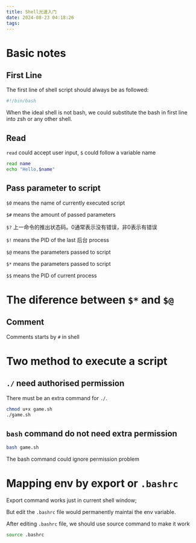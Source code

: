 ```yaml
---
title: Shell光速入门
date: 2024-08-23 04:18:26
tags:
---
```

# Basic notes
## First Line 
The first line of shell script should always be as followed:

```bash
#!/bin/bash
```

When the ideal shell is not bash, we could substitute the bash in first line into zsh or any other shell.

## Read
`read` could accept user input, `$` could follow a variable name

```bash
read name
echo "Hello,$name"
```

## Pass parameter to script
`$0` means the name of currently executed script

`$#` means the amount of passed parameters

`$?` 上一命令的推出状态码。0通常表示没有错误，非0表示有错误

`$!` means the PID of the last 后台 process

`$@` means the parameters passed to script

`$*` means the parameters passed to script

`$$` means the PID of current process

# The diference between `$*` and `$@`


## Comment
Comments starts by `#` in shell 
# Two method to execute a script
## `./` need authorised permission
There must be an extra command for `./`.

```bash
chmod u+x game.sh
./game.sh
```

## `bash` command do not need extra permission
```bash
bash game.sh
```
The bash command could ignore permission problem

# Mapping env by export or `.bashrc`
Export command works just in current shell window;

But edit the `.bashrc` file would permanently maintai the env variable.

After editing `.bashrc` file, we should use source command to make it work

```bash
source .bashrc
```



